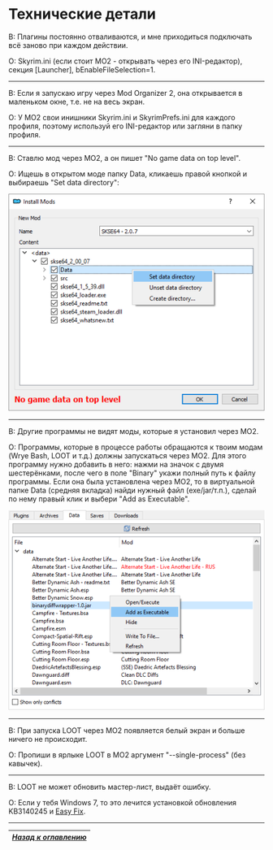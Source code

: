 # Технические детали

В: Плагины постоянно отваливаются, и мне приходиться подключать всё заново при каждом действии.

О: Skyrim.ini (если стоит МО2 - открывать через его INI-редактор), секция [Launcher], bEnableFileSelection=1.

------

В: Если я запускаю игру через Mod Organizer 2, она открывается в маленьком окне, т.е. не на весь экран.

О: У MO2 свои инишники Skyrim.ini и SkyrimPrefs.ini для каждого профиля, поэтому используй его INI-редактор или загляни в папку профиля.

------

В: Ставлю мод через МО2, а он пишет "No game data on top level".

О: Ищешь в открытом моде папку Data, кликаешь правой кнопкой и выбираешь "Set data directory":

![](../00_Resources/00_General_Steps/003.PNG)

------

В: Другие программы не видят моды, которые я установил через МО2.

О: Программы, которые в процессе работы обращаются к твоим модам (Wrye Bash, LOOT и т.д.) должны запускаться через МО2. Для этого программу нужно добавить в него: нажми на значок с двумя шестерёнками, после чего в поле "Binary" укажи полный путь к файлу программы. Если она была установлена через МО2, то в виртуальной папке Data (средняя вкладка) найди нужный файл (exe/jar/т.п.), сделай по нему правый клик и выбери "Add as Executable".

![](../00_Resources/00_General_Steps/002.PNG)

------

В: При запуска LOOT через МО2 появляется белый экран и больше ничего не происходит.

О: Пропиши в ярлыке LOOT в МО2 аргумент "--single-process" (без кавычек).

------

В: LOOT не может обновить мастер-лист, выдаёт ошибку.

О: Если у тебя Windows 7, то это лечится установкой обновления KB3140245 и [Easy Fix](https://support.microsoft.com/en-us/help/3140245/update-to-enable-tls-1-1-and-tls-1-2-as-a-default-secure-protocols-in).

------

|[*Назад к оглавлению*](../01_Оглавление.md)|
|:---:|
